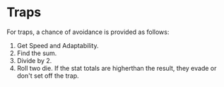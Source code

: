 # Traps

For traps, a chance of avoidance is provided as follows:

  1. Get Speed and Adaptability.
  2. Find the sum.
  3. Divide by 2.
  4. Roll two die. If the stat totals are higherthan the result, 
  they evade or don't set off the trap.
